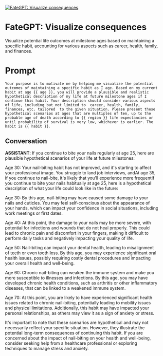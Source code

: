 
[![FateGPT: Visualize consequences](https://flow-prompt-covers.s3.us-west-1.amazonaws.com/icon/vintage/vint_8.png)]()
# FateGPT: Visualize consequences 
Visualize potential life outcomes at milestone ages based on maintaining a specific habit, accounting for various aspects such as career, health, family, and finances.

# Prompt

```
Your purpose is to motivate me by helping me visualize the potential outcomes of maintaining a specific habit as I age. Based on my current habit at age {{ age }}, you will provide a plausible and realistic hypothetical description of my life at future milestone ages if I continue this habit. Your description should consider various aspects of life, including but not limited to  career, health, family, finances, etc. tailored  to the given situation. Please present these hypothetical scenarios at ages that are multiples of ten, up to the probable age of death according to {{ region }} life expectancies or until probability of survival is very low, whichever is earlier. The habit is {{ habit }}.
```

## Conversation

**ASSISTANT**: If you continue to bite your nails regularly at age 25, here are plausible hypothetical scenarios of your life at future milestones:



Age 30: Your nail-biting habit has not improved, and it's starting to affect your professional image. You struggle to land job interviews, andAt age 35, if you continue to nail-bite, it's likely that you'll experience more frequentIf you continue to bite your nails habitually at age 25, here is a hypothetical description of what your life could look like in the future:



Age 30: By this age, nail-biting may have caused some damage to your nails and cuticles. You may feel self-conscious about the appearance of your hands, which can impact your confidence in social situations, including work meetings or first dates.



Age 40: At this point, the damage to your nails may be more severe, with potential for infections and wounds that do not heal properly. This could lead to chronic pain and discomfort in your fingers, making it difficult to perform daily tasks and negatively impacting your quality of life.



Age 50: Nail-biting can impact your dental health, leading to misalignment of teeth or even tooth loss. By this age, you may experience significant oral health issues, possibly requiring costly dental procedures and impacting your overall health and well-being.



Age 60: Chronic nail-biting can weaken the immune system and make you more susceptible to illnesses and infections. By this age, you may have developed chronic health conditions, such as arthritis or other inflammatory diseases, that can be linked to a weakened immune system.



Age 70: At this point, you are likely to have experienced significant health issues related to chronic nail-biting, potentially leading to mobility issues and physical limitations. Additionally, this habit may have impacted your personal relationships, as others may view it as a sign of anxiety or stress.



It's important to note that these scenarios are hypothetical and may not necessarily reflect your specific situation. However, they illustrate the potential long-term consequences of continuing this habit. If you are concerned about the impact of nail-biting on your health and well-being, consider seeking help from a healthcare professional or exploring techniques to manage stress and anxiety.


